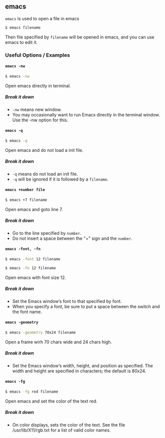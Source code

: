 ---
---

emacs
--

`emacs` is used to open a file in emacs

~~~ bash
$ emacs filename
~~~

Then file specified by `filename` will be opened in emacs, and you can use emacs to edit it.

<!--more-->

### Useful Options / Examples

#### `emacs -nw`

~~~ bash
$ emacs -nw
~~~

Open emacs directly in terminal.

##### Break it down

 * `-nw` means new window.
 * You may occasionally want to run Emacs directly in the terminal window.  Use the -nw option for this.

#### `emacs -q`

~~~ bash
$ emacs -q
~~~

Open emacs and do not load a init file.

##### Break it down

 * `-q` means do not load an init file.
 * `-q` will be ignored if it is followed by a `filename`.

#### `emacs +number file`

~~~ bash
$ emacs +7 filename
~~~

Open emacs and goto line 7.

##### Break it down
 * Go to the line specified by `number`.
 * Do not insert a space between the "+" sign and the `number`.

#### `emacs -font, -fn`

~~~ bash
$ emacs -font 12 filename
~~~

~~~ bash
$ emacs -fn 12 filename
~~~

Open emacs with font size 12.

##### Break it down

 * Set the Emacs window’s font to that specified by font.
 * When you specify a font, be sure to put a space between the switch and the font name.

#### `emacs -geometry`

~~~ bash
$ emacs -geometry 70x24 filename
~~~

Open a frame wirh 70 chars wide and 24 chars high.

##### Break it down

 * Set the Emacs window’s width, height, and position as specified. The width and height are specified 
   in characters; the default is 80x24.

#### `emacs -fg`

~~~ bash
$ emacs -fg red filename
~~~

Open emacs and set the color of the text red.

##### Break it down

 * On color displays, sets the color of the text.
   See the file /usr/lib/X11/rgb.txt for a list of valid color names.

